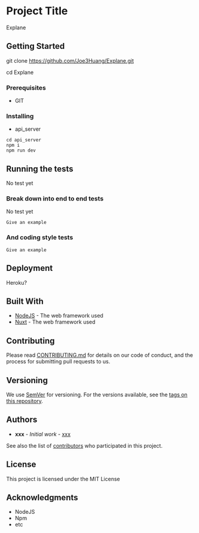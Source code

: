 # Project Title

Explane

## Getting Started

git clone https://github.com/Joe3Huang/Explane.git

cd Explane

### Prerequisites

* GIT

### Installing

* api_server
```
cd api_server
npm i
npm run dev
```

## Running the tests

No test yet

### Break down into end to end tests

No test yet

```
Give an example
```

### And coding style tests

```
Give an example
```

## Deployment

Heroku?

## Built With

* [NodeJS](https://nodejs.org) - The web framework used
* [Nuxt](https://nuxtjs.org/) - The web framework used

## Contributing

Please read [CONTRIBUTING.md]() for details on our code of conduct, and the process for submitting pull requests to us.

## Versioning

We use [SemVer](http://semver.org/) for versioning. For the versions available, see the [tags on this repository](https://github.com/your/project/tags). 

## Authors

* **xxx** - *Initial work* - [xxx](http://localhost/xxx)

See also the list of [contributors](https://github.com/your/project/contributors) who participated in this project.

## License

This project is licensed under the MIT License

## Acknowledgments

* NodeJS
* Npm
* etc